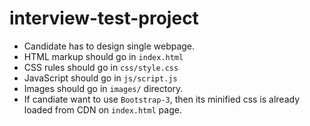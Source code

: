 # interview-test-project

* Candidate has to design single webpage.
* HTML markup should go in `index.html`
* CSS rules should go in `css/style.css`
* JavaScript should go in `js/script.js`
* Images should go in `images/` directory.
* If candiate want to use `Bootstrap-3`, then its minified css is already loaded from CDN on `index.html` page.
